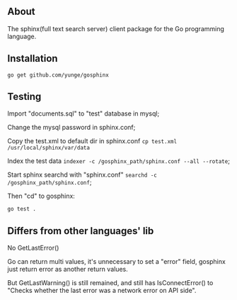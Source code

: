 About
-----

The sphinx(full text search server) client package for the Go programming language.

Installation
------------

`go get github.com/yunge/gosphinx`


Testing
-------

Import "documents.sql" to "test" database in mysql;

Change the mysql password in sphinx.conf;

Copy the test.xml to default dir in sphinx.conf
`cp test.xml /usr/local/sphinx/var/data`

Index the test data
`indexer -c /gosphinx_path/sphinx.conf --all --rotate`;

Start sphinx searchd with "sphinx.conf"
`searchd -c /gosphinx_path/sphinx.conf`;

Then "cd" to gosphinx:

`go test .`


Differs from other languages' lib
-------------------------------

No GetLastError()

Go can return multi values, it's unnecessary to set a "error" field, gosphinx just return error as another return values.

But GetLastWarning() is still remained, and still has IsConnectError() to "Checks whether the last error was a network error on API side".


